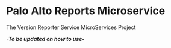 # Palo Alto Reports Microservice
The Version Reporter Service MicroServices Project

***-To be updated on how to use-***
